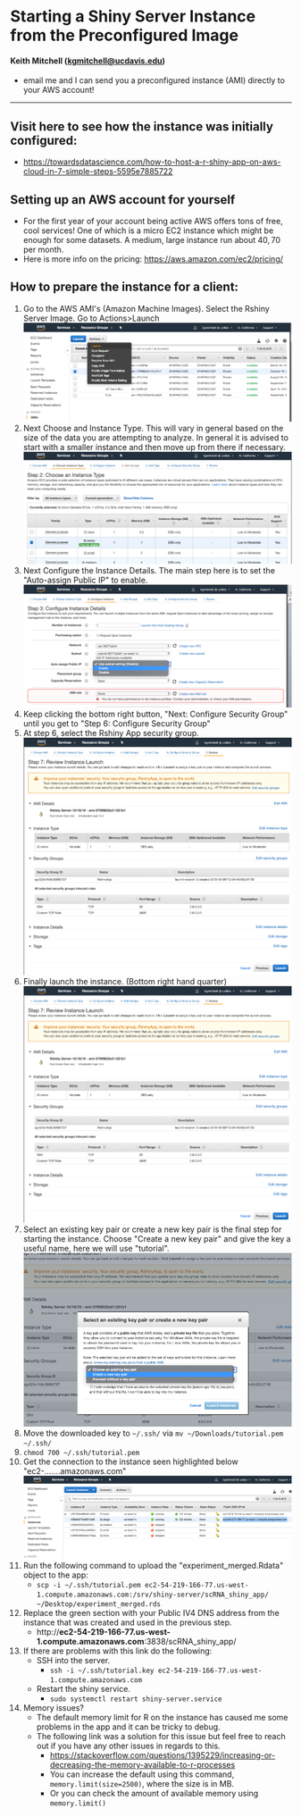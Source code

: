# Starting a Shiny Server Instance from the Preconfigured Image

#### Keith Mitchell (kgmitchell@ucdavis.edu)
- email me and I can send you a preconfigured instance (AMI) directly to your AWS account!

***

## Visit here to see how the instance was initially configured:
- https://towardsdatascience.com/how-to-host-a-r-shiny-app-on-aws-cloud-in-7-simple-steps-5595e7885722

## Setting up an AWS account for yourself
- For the first year of your account being active AWS offers tons of free, cool services! One of which is a
micro EC2 instance which might be enough for some datasets. A medium, large instance run about 40$, 70$ per month. 
- Here is more info on the pricing: https://aws.amazon.com/ec2/pricing/ 

## How to prepare the instance for a client:
1. Go to the AWS AMI's (Amazon Machine Images). Select the Rshiny Server Image. Go to Actions>Launch
![](shiny_images/start_app1.png)
2. Next Choose and Instance Type. This will vary in general based on the size of the data you are attempting to analyze. 
In general it is advised to start with a smaller instance and then move up from there if necessary.
![](shiny_images/start_app2.png)
3. Next Configure the Instance Details. The main step here is to set the "Auto-assign Public IP" to enable.
![](shiny_images/start_app3.png)
4. Keep clicking the bottom right button, "Next: Configure Security Group" until you get to "Step 6: Configure Security Group"
5. At step 6, select the Rshiny App security group.
![](shiny_images/start_app4.png)
6. Finally launch the instance. (Bottom right hand quarter)
![](shiny_images/start_app5.png)
7. Select an existing key pair or create a new key pair is the final step for starting the instance. 
Choose "Create a new key pair" and give the key a useful name, here we will use "tutorial".
![](shiny_images/start_app6.png)
8. Move the downloaded key to `~/.ssh/` via `mv ~/Downloads/tutorial.pem ~/.ssh/`
9. `chmod 700 ~/.ssh/tutorial.pem `
10. Get the connection to the instance seen highlighted below "ec2-…….amazonaws.com"
![](shiny_images/start_app7.png)
11. Run the following command to upload the "experiment_merged.Rdata" object to the app:
    - `scp -i ~/.ssh/tutorial.pem ec2-54-219-166-77.us-west-1.compute.amazonaws.com:/srv/shiny-server/scRNA_shiny_app/  ~/Desktop/experiment_merged.rds`
13. Replace the green section with your Public IV4 DNS address from the instance that was created and used in the previous step.
    - http://**ec2-54-219-166-77.us-west-1.compute.amazonaws.com**:3838/scRNA_shiny_app/
14. If there are problems with this link do the following:
    - SSH into the server.
        - `ssh -i ~/.ssh/tutorial.key ec2-54-219-166-77.us-west-1.compute.amazonaws.com`
    - Restart the shiny service.
        - `sudo systemctl restart shiny-server.service`
15. Memory issues?
    - The default memory limit for R on the instance has caused me some problems in the app and it can be tricky to debug.
    - The following link was a solution for this issue but feel free to reach out if you have any other issues in regards to this.
        - https://stackoverflow.com/questions/1395229/increasing-or-decreasing-the-memory-available-to-r-processes
        - You can increase the default using this command, `memory.limit(size=2500)`, where the size is in MB. 
        - Or you can check the amount of available memory using `memory.limit()`
